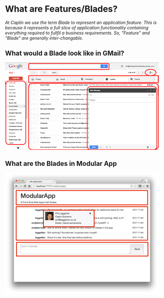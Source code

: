 # What are Features/Blades?

*At Caplin we use the term Blade to represent an application feature. This is
because it represents a full slice of application functionality containing everything
required to fullfil a business requirements. So, "Feature" and "Blade" are generally
inter-changable.*

## What would a Blade look like in GMail?

![](/img/gmail-compose-open-blades.png)

## What are the Blades in Modular App

![](/img/modularapp-blades.png)
